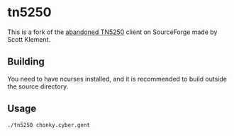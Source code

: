 # tn5250

This is a fork of the [abandoned TN5250](https://sourceforge.net/projects/tn5250/) client on SourceForge made by Scott Klement.

## Building

You need to have ncurses installed, and it is recommended to build outside the source directory.

## Usage

    ./tn5250 chonky.cyber.gent
